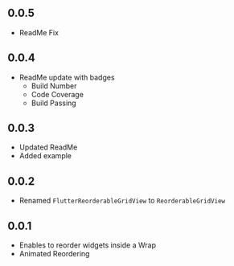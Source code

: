 ## 0.0.5
* ReadMe Fix

## 0.0.4
* ReadMe update with badges
  - Build Number
  - Code Coverage
  - Build Passing

## 0.0.3
* Updated ReadMe
* Added example

## 0.0.2
* Renamed `FlutterReorderableGridView` to `ReorderableGridView`

## 0.0.1

* Enables to reorder widgets inside a Wrap
* Animated Reordering

